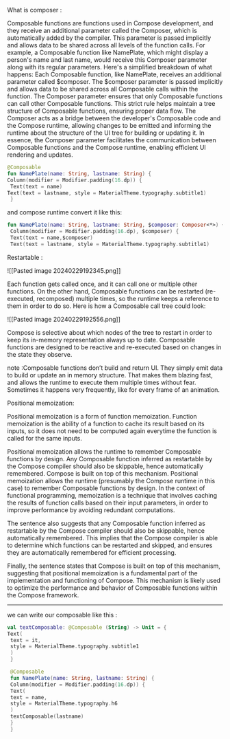 
What is composer :

Composable functions are functions used in Compose development, and they receive an additional parameter called the Composer, which is automatically added by the compiler. This parameter is passed implicitly and allows data to be shared across all levels of the function calls.
For example, a Composable function like NamePlate, which might display a person's name and last name, would receive this Composer parameter along with its regular parameters.
Here's a simplified breakdown of what happens:
Each Composable function, like NamePlate, receives an additional parameter called $composer.
The $composer parameter is passed implicitly and allows data to be shared across all Composable calls within the function.
The Composer parameter ensures that only Composable functions can call other Composable functions.
This strict rule helps maintain a tree structure of Composable functions, ensuring proper data flow.
The Composer acts as a bridge between the developer's Composable code and the Compose runtime, allowing changes to be emitted and informing the runtime about the structure of the UI tree for building or updating it.
In essence, the Composer parameter facilitates the communication between Composable functions and the Compose runtime, enabling efficient UI rendering and updates.
```kt
@Composable
fun NamePlate(name: String, lastname: String) {
Column(modifier = Modifier.padding(16.dp)) {
 Text(text = name)
Text(text = lastname, style = MaterialTheme.typography.subtitle1)
 }
```

and compose runtime convert it like this:
```kt
fun NamePlate(name: String, lastname: String, $composer: Composer<*>) {
 Column(modifier = Modifier.padding(16.dp), $composer) {
 Text(text = name,$composer)
 Text(text = lastname, style = MaterialTheme.typography.subtitle1)
```


Restartable :

![[Pasted image 20240229192345.png]]
 
Each function gets called once, and it can call one or multiple
other functions.
On the other hand, Composable functions can be restarted (re-executed, recomposed) multiple times, so the runtime keeps a reference to them in order to do so. Here is how a Composable call tree could look:

![[Pasted image 20240229192556.png]]

Compose is selective about which nodes of the tree to restart in order to keep its in-memory representation always up to date. Composable functions are designed to be reactive and re-executed based on changes in the state they observe.

note :Composable functions don’t build and return UI. They simply emit data to build or update an in memory structure. That makes them blazing fast, and allows the runtime to execute them multiple times without fear. Sometimes it happens very frequently, like for every frame of an animation.

Positional memoization:

Positional memoization is a form of function memoization. Function memoization is the ability of a function to cache its result based on its inputs, so it does not need to be computed again everytime the function is called for the same inputs.

Positional memoization allows the runtime to remember Composable functions by design. Any Composable function inferred as restartable by the Compose compiler should also be skippable, hence automatically remembered. Compose is built on top of this mechanism.
Positional memoization allows the runtime (presumably the Compose runtime in this case) to remember Composable functions by design. In the context of functional programming, memoization is a technique that involves caching the results of function calls based on their input parameters, in order to improve performance by avoiding redundant computations.

The sentence also suggests that any Composable function inferred as restartable by the Compose compiler should also be skippable, hence automatically remembered. This implies that the Compose compiler is able to determine which functions can be restarted and skipped, and ensures they are automatically remembered for efficient processing.

Finally, the sentence states that Compose is built on top of this mechanism, suggesting that positional memoization is a fundamental part of the implementation and functioning of Compose. This mechanism is likely used to optimize the performance and behavior of Composable functions within the Compose framework.

---
we can write our composable like this :
```kt
val textComposable: @Composable (String) -> Unit = {
Text(
 text = it,
 style = MaterialTheme.typography.subtitle1
 )
 }

 @Composable
 fun NamePlate(name: String, lastname: String) {
 Column(modifier = Modifier.padding(16.dp)) {
 Text(
 text = name,
 style = MaterialTheme.typography.h6
 )
 textComposable(lastname)
 }
 }
```